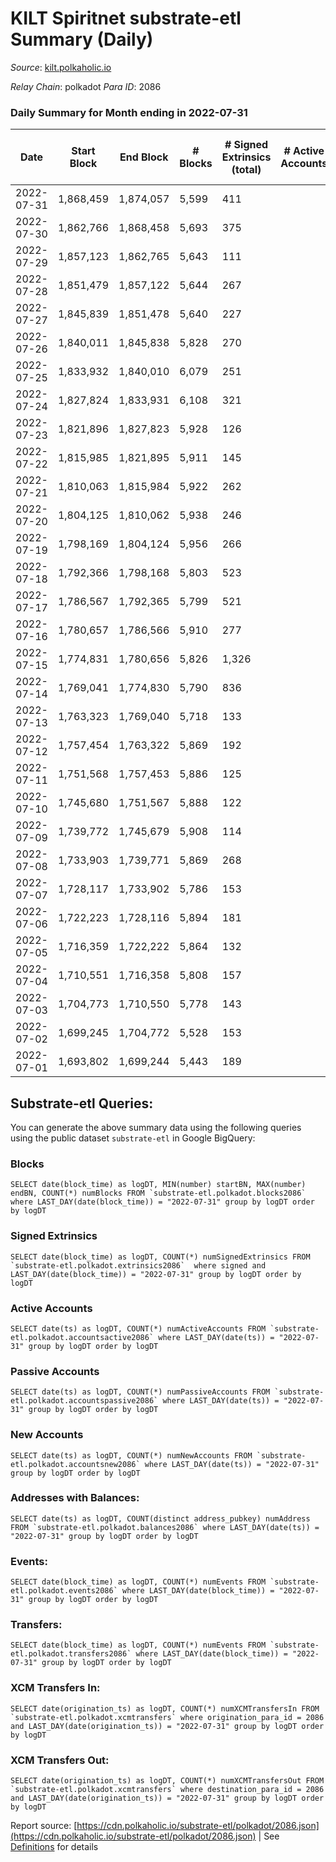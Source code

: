 # KILT Spiritnet substrate-etl Summary (Daily)

_Source_: [kilt.polkaholic.io](https://kilt.polkaholic.io)

*Relay Chain*: polkadot
*Para ID*: 2086



### Daily Summary for Month ending in 2022-07-31


| Date | Start Block | End Block | # Blocks | # Signed Extrinsics (total) | # Active Accounts | # Passive | # New | # Addresses with Balances | # Events | # Transfers | # XCM Transfers In | # XCM Transfers Out | Issues | 
| ---- | ----------- | --------- | -------- | --------------------------- | ----------------- | --------- | ----- | ------------------------- | -------- | ----------- | ------------------ | ------------------- | ------ |
| 2022-07-31 | 1,868,459 | 1,874,057 | 5,599 | 411 |  |  |  | 16,097 | 428,044 | 138 ($35,680.34) |   |   |  |
| 2022-07-30 | 1,862,766 | 1,868,458 | 5,693 | 375 |  |  |  | 16,004 | 434,065 | 121 ($70,355.01) |   |   |  |
| 2022-07-29 | 1,857,123 | 1,862,765 | 5,643 | 111 |  |  |  | 15,914 | 427,669 | 46 ($47,396.58) |   |   |  |
| 2022-07-28 | 1,851,479 | 1,857,122 | 5,644 | 267 |  |  |  | 15,908 | 430,620 | 109 ($82,216.32) |   |   |  |
| 2022-07-27 | 1,845,839 | 1,851,478 | 5,640 | 227 |  |  |  | 15,866 | 430,148 | 78 ($45,625.29) |   |   |  |
| 2022-07-26 | 1,840,011 | 1,845,838 | 5,828 | 270 |  |  |  | 15,824 | 444,999 | 80 ($31,744.90) |   |   |  |
| 2022-07-25 | 1,833,932 | 1,840,010 | 6,079 | 251 |  |  |  | 15,781 | 464,055 | 84 ($121,334.72) |   |   |  |
| 2022-07-24 | 1,827,824 | 1,833,931 | 6,108 | 321 |  |  |  | 15,757 | 466,737 | 107 ($41,070.79) |   |   |  |
| 2022-07-23 | 1,821,896 | 1,827,823 | 5,928 | 126 |  |  |  | 15,695 | 451,339 | 55 ($27,662.34) |   |   |  |
| 2022-07-22 | 1,815,985 | 1,821,895 | 5,911 | 145 |  |  |  | 15,684 | 449,999 | 83 ($156,455.46) |   |   |  |
| 2022-07-21 | 1,810,063 | 1,815,984 | 5,922 | 262 |  |  |  | 15,673 | 452,205 | 70 ($262,004.22) |   |   |  |
| 2022-07-20 | 1,804,125 | 1,810,062 | 5,938 | 246 |  |  |  | 15,637 | 452,821 | 95 ($104,044.61) |   |   |  |
| 2022-07-19 | 1,798,169 | 1,804,124 | 5,956 | 266 |  |  |  | 15,617 | 454,600 | 78 ($142,073.62) |   |   |  |
| 2022-07-18 | 1,792,366 | 1,798,168 | 5,803 | 523 |  |  |  | 15,595 | 444,901 | 215 ($223,964.20) |   |   |  |
| 2022-07-17 | 1,786,567 | 1,792,365 | 5,799 | 521 |  |  |  | 15,548 | 445,238 | 146 ($86,163.37) |   |   |  |
| 2022-07-16 | 1,780,657 | 1,786,566 | 5,910 | 277 |  |  |  | 15,483 | 451,182 | 107 ($741,055.55) |   |   |  |
| 2022-07-15 | 1,774,831 | 1,780,656 | 5,826 | 1,326 |  |  |  | 15,460 | 452,193 | 106 ($199,503.92) |   |   |  |
| 2022-07-14 | 1,769,041 | 1,774,830 | 5,790 | 836 |  |  |  | 15,436 | 445,970 | 91 ($74,748.29) |   |   |  |
| 2022-07-13 | 1,763,323 | 1,769,040 | 5,718 | 133 |  |  |  | 15,425 | 435,337 | 68 ($127,803.83) |   |   |  |
| 2022-07-12 | 1,757,454 | 1,763,322 | 5,869 | 192 |  |  |  | 15,413 | 447,435 | 108 ($446,209.96) |   |   |  |
| 2022-07-11 | 1,751,568 | 1,757,453 | 5,886 | 125 |  |  |  | 15,404 | 448,289 | 69 ($187,716.38) |   |   |  |
| 2022-07-10 | 1,745,680 | 1,751,567 | 5,888 | 122 |  |  |  | 15,393 | 448,412 | 70 ($196,582.37) |   |   |  |
| 2022-07-09 | 1,739,772 | 1,745,679 | 5,908 | 114 |  |  |  | 15,390 | 449,847 | 66 ($130,231.49) |   |   |  |
| 2022-07-08 | 1,733,903 | 1,739,771 | 5,869 | 268 |  |  |  | 15,382 | 447,358 | 193 ($1,648,000.67) |   |   |  |
| 2022-07-07 | 1,728,117 | 1,733,902 | 5,786 | 153 |  |  |  | 15,340 | 440,708 | 72 ($466,386.94) |   |   |  |
| 2022-07-06 | 1,722,223 | 1,728,116 | 5,894 | 181 |  |  |  | 15,331 | 449,148 | 74 ($1,145,974.37) |   |   |  |
| 2022-07-05 | 1,716,359 | 1,722,222 | 5,864 | 132 |  |  |  | 15,315 | 446,000 | 78 ($263,794.02) |   |   |  |
| 2022-07-04 | 1,710,551 | 1,716,358 | 5,808 | 157 |  |  |  | 15,304 | 441,583 | 59 ($227,496.02) |   |   |  |
| 2022-07-03 | 1,704,773 | 1,710,550 | 5,778 | 143 |  |  |  | 15,293 | 437,284 | 57 ($17,261.90) |   |   |  |
| 2022-07-02 | 1,699,245 | 1,704,772 | 5,528 | 153 |  |  |  | 15,276 | 418,188 | 99 ($285,538.04) |   |   |  |
| 2022-07-01 | 1,693,802 | 1,699,244 | 5,443 | 189 |  |  |  | 15,254 | 411,661 | 109 ($129,861.57) |   |   |  |

## Substrate-etl Queries:
You can generate the above summary data using the following queries using the public dataset `substrate-etl` in Google BigQuery:


### Blocks
```
SELECT date(block_time) as logDT, MIN(number) startBN, MAX(number) endBN, COUNT(*) numBlocks FROM `substrate-etl.polkadot.blocks2086`  where LAST_DAY(date(block_time)) = "2022-07-31" group by logDT order by logDT
```


### Signed Extrinsics
```
SELECT date(block_time) as logDT, COUNT(*) numSignedExtrinsics FROM `substrate-etl.polkadot.extrinsics2086`  where signed and LAST_DAY(date(block_time)) = "2022-07-31" group by logDT order by logDT
```


### Active Accounts
```
SELECT date(ts) as logDT, COUNT(*) numActiveAccounts FROM `substrate-etl.polkadot.accountsactive2086` where LAST_DAY(date(ts)) = "2022-07-31" group by logDT order by logDT
```


### Passive Accounts
```
SELECT date(ts) as logDT, COUNT(*) numPassiveAccounts FROM `substrate-etl.polkadot.accountspassive2086` where LAST_DAY(date(ts)) = "2022-07-31" group by logDT order by logDT
```


### New Accounts
```
SELECT date(ts) as logDT, COUNT(*) numNewAccounts FROM `substrate-etl.polkadot.accountsnew2086` where LAST_DAY(date(ts)) = "2022-07-31" group by logDT order by logDT
```


### Addresses with Balances:
```
SELECT date(ts) as logDT, COUNT(distinct address_pubkey) numAddress FROM `substrate-etl.polkadot.balances2086` where LAST_DAY(date(ts)) = "2022-07-31" group by logDT order by logDT
```


### Events:
```
SELECT date(block_time) as logDT, COUNT(*) numEvents FROM `substrate-etl.polkadot.events2086` where LAST_DAY(date(block_time)) = "2022-07-31" group by logDT order by logDT
```


### Transfers:
```
SELECT date(block_time) as logDT, COUNT(*) numEvents FROM `substrate-etl.polkadot.transfers2086` where LAST_DAY(date(block_time)) = "2022-07-31" group by logDT order by logDT
```


### XCM Transfers In:
```
SELECT date(origination_ts) as logDT, COUNT(*) numXCMTransfersIn FROM `substrate-etl.polkadot.xcmtransfers` where origination_para_id = 2086 and LAST_DAY(date(origination_ts)) = "2022-07-31" group by logDT order by logDT
```


### XCM Transfers Out:
```
SELECT date(origination_ts) as logDT, COUNT(*) numXCMTransfersOut FROM `substrate-etl.polkadot.xcmtransfers` where destination_para_id = 2086 and LAST_DAY(date(origination_ts)) = "2022-07-31" group by logDT order by logDT
```



Report source: [https://cdn.polkaholic.io/substrate-etl/polkadot/2086.json](https://cdn.polkaholic.io/substrate-etl/polkadot/2086.json) | See [Definitions](/DEFINITIONS.md) for details
